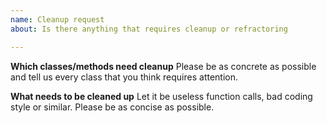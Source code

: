 ```yaml
---
name: Cleanup request
about: Is there anything that requires cleanup or refractoring

---
```


**Which classes/methods need cleanup**
Please be as concrete as possible and tell us every class that you think requires attention.

**What needs to be cleaned up**
Let it be useless function calls, bad coding style or similar. Please be as concise as possible.

